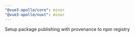 ```yaml
---
"@vue3-apollo/core": minor
"@vue3-apollo/nuxt": minor
---
```


Setup package publishing with provenance to npm registry
